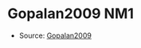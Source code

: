 <a name="material" />

# Gopalan2009 NM1
<script type="application/ld+json">
  {
    "@context": "https://schema.org/",
    "@type": "ChemicalSubstance",
    "http://purl.org/dc/terms/conformsTo":
      {
        "@type": "CreativeWork",
        "@id": "https://bioschemas.org/profiles/ChemicalSubstance/0.4-RELEASE/"
      },
    "@id": "https://egonw.github.io/nanowiki/nanowiki159.html#material",
    "name": "Gopalan2009 NM1",
    "sameAs": "http://127.0.0.1/mediawiki/index.php/Special:URIResolver/Gopalan2009_NM1"
  }
</script>


* Source: [Gopalan2009](Gopalan2009.md)
